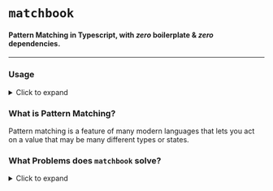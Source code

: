 # `matchbook`
#### Pattern Matching in Typescript, with **_zero_** boilerplate & **_zero_** dependencies.

---

### Usage

<details>
<summary>Click to expand</summary>

```typescript

```
</details>

### What is Pattern Matching?
Pattern matching is a feature of many modern languages that lets you
act on a value that may be many different types or states.

### What Problems does `matchbook` solve?
<details>
<summary>Click to expand</summary>
<blockquote>

For a very simple example, let's suppose you wanted to have a function
that accepts an `Animal` and returns what kind of noise that animal makes.

A naive implementation in `rust`, a language with
a native pattern matching operator
<details>
<summary>Click to expand</summary>

```rust
enum Animal {
    Dog,
    Cat,
    Turtle,
}

fn get_noise(animal: Animal) -> &str {
    match animal {
        Animal::Dog => "woof woof!",
        Animal::Cat => "meow!",
        _ => "...",
    }
}

pub fn main() {
    get_noise(Animal::Dog); // -> "woof woof!"
    get_noise(Animal::Cat); // -> "meow!"
    get_noise(Animal::Turtle); // -> "..."
}
```
</details>

The same example in `typescript` using switch / case statements
<details>
<summary> to expandsummary>

```typescript
enum Animal {
    Dog,
    Cat,
    Turtle,
}

function getNoise(animal: Animal): string {
    switch (animal) {
        case Animal.Dog:
            return 'woof, woof!';
        case Animal.Cat:
            return 'meow!';
        default:
            return '...';
    }
}

export function main(): void {
    getNoise(Animal.Dog); // -> "woof, woof!"
    getNoise(Animal.Cat); // -> "meow!"
    getNoise(Animal.Turtle); // -> "..."
}
```
</details>

> But that's not much worse! At worst, our formatter will make us
separate our `test` from our `action` onto 2 separate lines.

What if we wanted to store information about each animal
in different types?

<details>
<summary>Click to expand</summary>

```typescript
enum DogBreed { Beagle, GermanShepherd, /* lots more */ }
enum CatFood { Wet, Dry }
enum AnimalType { Cat, Dog, Turtle }

interface Animal {
    animalType: AnimalType;
}

interface Dog extends Animal {
    animalType: AnimalType.Dog;
    breed: DogBreed;
}

interface Cat extends Animal {
    animalType: AnimalType.Cat;
    prefersFood: CatFood;
}

function getNoise(animal: Animal) {
    if (animal.animalType === AnimalType.Dog) {
        return 'woof woof!';
    } else if (animal.animalType === AnimalType.Cat) {
        return 'meow!';
    } else {
        return '...';
    }
}
```
</details>

Let's say we just got some new requirements, too. Our `getNoise` function needs to:
- `'bark'` if `animal` is a `Dog` of `breed` `DogBreed#GermanShepherd`
- `'woof'` if `animal` is a `Dog` of `breed` `DogBreed#Beagle`

Supposing our `getNoise` function is still relevant, what happens to its implementation?

<details>
<summary>Click to expand</summary>

```typescript
// this is getting bloated!

function getNoise(animal: Animal) {
    if (animal.animalType === AnimalType.Dog) {
        if (animal.breed === DogBreed.GermanShepherd) {
            return 'bark!';
        } else if (animal.breed === DogBreed.Beagle) {
            return 'woof!';
        } else {
            return 'woof woof!';
        }
    } else if (animal.animalType === AnimalType.Cat) {
        return 'meow!';
    } else {
        return '...';
    }
}

// ...
```
</details>

This function is pretty bloated, but
we can manage it if we refactor it like so:


<details>
<summary>Click to expand</summary>

```typescript
// is this return type syntax new to you?
// if so, check out this link:
// https://www.typescriptlang.org/docs/handbook/advanced-types.html#user-defined-type-guards
function animalIsDog(animal: Animal): animal is Dog;
function animalIsCat(animal: Animal): animal is Cat;

function getDogNoise(dog: Dog): string {
    if (dog.breed === DogBreed.GermanShepherd) {
        return 'bark!';
    } else if (dog.breed === DogBreed.Beagle) {
        return 'woof!';
    } else {
        return 'woof woof!';
    }
}

// much better! could still be a little more concise though...
function getNoise(animal: Animal) {
    if (animalIsDog(animal)) {
        return getDogNoise(animal);
    } else if (animalIsCat(animal)) {
        return 'meow!';
    } else {
        return '...';
    }
}
```
</details>

This is better! Although that very succinct rust `match` operator
would be really nice. This is where `matchbook` comes in!

<details>
<summary>Click to expand</summary>

```typescript
import match from 'matchbook';
import { Dog, DogBreed } from './models';
import { animalIsDog, animalIsCat, dogIsBreed } from './type-guards';

function getDogNoise(dog: Dog): string {
    // example of partially applying match
    const book = match.book([
        [d => dogIsBreed(d, DogBreed.GermanShepherd), 'bark!'],
        [d => dogIsBreed(d, DogBreed.Beagle), 'woof!'],
        [match.default, 'woof!'],
    ]);

    return match.for(dog).strike(book);
}

function getNoise(animal: Animal) {
    return match.strike(animal, [
        [animalIsDog, getDogNoise],
        [animalIsCat, 'meow!'],
        [match.default, '...'],
    ]);
}
```
</details>
</blockquote>
</details>
